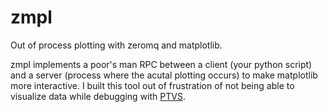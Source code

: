 # zmpl
Out of process plotting with zeromq and matplotlib. 

zmpl implements a poor's man RPC between a client (your python script) and a server (process where the acutal plotting occurs) to make matplotlib more interactive. I built this tool out of frustration of not being able to visualize data while debugging with [PTVS](https://github.com/Microsoft/PTVS).
